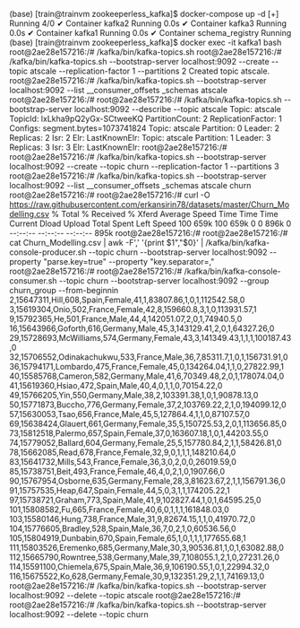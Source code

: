 (base) [train@trainvm zookeeperless_kafka]$ docker-compose up -d
[+] Running 4/0
 ✔ Container kafka2           Running                                                                                                                                                                    0.0s
 ✔ Container kafka3           Running                                                                                                                                                                    0.0s
 ✔ Container kafka1           Running                                                                                                                                                                    0.0s
 ✔ Container schema_registry  Running      
(base) [train@trainvm zookeeperless_kafka]$ docker exec -it kafka1 bash
root@2ae28e157216:/# /kafka/bin/kafka-topics.sh
root@2ae28e157216:/# /kafka/bin/kafka-topics.sh --bootstrap-server localhost:9092 --create --topic atscale --replication-factor 1 --partitions 2
Created topic atscale.
root@2ae28e157216:/# /kafka/bin/kafka-topics.sh --bootstrap-server localhost:9092 --list
__consumer_offsets
_schemas
atscale
root@2ae28e157216:/#
root@2ae28e157216:/# /kafka/bin/kafka-topics.sh --bootstrap-server localhost:9092 --describe --topic atscale
Topic: atscale  TopicId: lxLkha9pQ2yGx-SCtweeKQ PartitionCount: 2       ReplicationFactor: 1    Configs: segment.bytes=1073741824
        Topic: atscale  Partition: 0    Leader: 2       Replicas: 2     Isr: 2  Elr:    LastKnownElr:
        Topic: atscale  Partition: 1    Leader: 3       Replicas: 3     Isr: 3  Elr:    LastKnownElr:
root@2ae28e157216:/#
root@2ae28e157216:/# /kafka/bin/kafka-topics.sh --bootstrap-server localhost:9092 --create --topic churn --replication-factor 1 --partitions 3
root@2ae28e157216:/# /kafka/bin/kafka-topics.sh --bootstrap-server localhost:9092 --list
__consumer_offsets
_schemas
atscale
churn
root@2ae28e157216:/#
root@2ae28e157216:/# curl -O https://raw.githubusercontent.com/erkansirin78/datasets/master/Churn_Modelling.csv
  % Total    % Received % Xferd  Average Speed   Time    Time     Time  Current
                                 Dload  Upload   Total   Spent    Left  Speed
100  659k  100  659k    0     0   896k      0 --:--:-- --:--:-- --:--:--  895k
root@2ae28e157216:/#
root@2ae28e157216:/# cat Churn_Modelling.csv | awk -F',' '{print $1","$0}' | /kafka/bin/kafka-console-producer.sh --topic churn --bootstrap-server localhost:9092 --property "parse.key=true" --property "key.separator=,"
root@2ae28e157216:/#
root@2ae28e157216:/# /kafka/bin/kafka-console-consumer.sh --topic churn --bootstrap-server localhost:9092 --group churn_group --from-beginnin
2,15647311,Hill,608,Spain,Female,41,1,83807.86,1,0,1,112542.58,0
3,15619304,Onio,502,France,Female,42,8,159660.8,3,1,0,113931.57,1
9,15792365,He,501,France,Male,44,4,142051.07,2,0,1,74940.5,0
16,15643966,Goforth,616,Germany,Male,45,3,143129.41,2,0,1,64327.26,0
29,15728693,McWilliams,574,Germany,Female,43,3,141349.43,1,1,1,100187.43,0
32,15706552,Odinakachukwu,533,France,Male,36,7,85311.7,1,0,1,156731.91,0
36,15794171,Lombardo,475,France,Female,45,0,134264.04,1,1,0,27822.99,1
40,15585768,Cameron,582,Germany,Male,41,6,70349.48,2,0,1,178074.04,0
41,15619360,Hsiao,472,Spain,Male,40,4,0,1,1,0,70154.22,0
49,15766205,Yin,550,Germany,Male,38,2,103391.38,1,0,1,90878.13,0
50,15771873,Buccho,776,Germany,Female,37,2,103769.22,2,1,0,194099.12,0
57,15630053,Tsao,656,France,Male,45,5,127864.4,1,1,0,87107.57,0
69,15638424,Glauert,661,Germany,Female,35,5,150725.53,2,0,1,113656.85,0
73,15812518,Palermo,657,Spain,Female,37,0,163607.18,1,0,1,44203.55,0
74,15779052,Ballard,604,Germany,Female,25,5,157780.84,2,1,1,58426.81,0
78,15662085,Read,678,France,Female,32,9,0,1,1,1,148210.64,0
83,15641732,Mills,543,France,Female,36,3,0,2,0,0,26019.59,0
85,15738751,Beit,493,France,Female,46,4,0,2,1,0,1907.66,0
90,15767954,Osborne,635,Germany,Female,28,3,81623.67,2,1,1,156791.36,0
91,15757535,Heap,647,Spain,Female,44,5,0,3,1,1,174205.22,1
97,15738721,Graham,773,Spain,Male,41,9,102827.44,1,0,1,64595.25,0
101,15808582,Fu,665,France,Female,40,6,0,1,1,1,161848.03,0
103,15580146,Hung,738,France,Male,31,9,82674.15,1,1,0,41970.72,0
104,15776605,Bradley,528,Spain,Male,36,7,0,2,1,0,60536.56,0
105,15804919,Dunbabin,670,Spain,Female,65,1,0,1,1,1,177655.68,1
111,15803526,Eremenko,685,Germany,Male,30,3,90536.81,1,0,1,63082.88,0
112,15665790,Rowntree,538,Germany,Male,39,7,108055.1,2,1,0,27231.26,0
114,15591100,Chiemela,675,Spain,Male,36,9,106190.55,1,0,1,22994.32,0
116,15675522,Ko,628,Germany,Female,30,9,132351.29,2,1,1,74169.13,0
root@2ae28e157216:/# /kafka/bin/kafka-topics.sh --bootstrap-server localhost:9092 --delete --topic atscale
root@2ae28e157216:/#
root@2ae28e157216:/# /kafka/bin/kafka-topics.sh --bootstrap-server localhost:9092 --delete --topic churn










